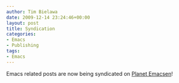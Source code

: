 ```yaml
---
author: Tim Bielawa
date: 2009-12-14 23:24:46+00:00
layout: post
title: Syndication
categories:
- Emacs
- Publishing
tags:
- Emacs
---
```


Emacs related posts are now being syndicated on [Planet Emacsen](http://planet.emacsen.org/)!
